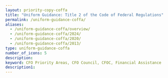 ```yaml
---
layout: priority-copy-coffa
title: "Uniform Guidance: Title 2 of the Code of Federal Regulations"
permalink: /uniform-guidance-coffa/
aliases:
  - /uniform-guidance-coffa/overview/
  - /uniform-guidance-coffa/2024/
  - /uniform-guidance-coffa/2020/
  - /uniform-guidance-coffa/2013/
type: uniform-guidance-coffa
number_of_icons: 5
description: 
keyword: CFO Priority Areas, CFO Council, CFOC, Financial Assistance
description1:
---
```





